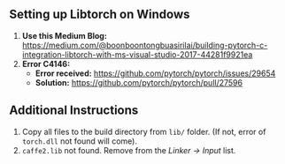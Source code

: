 ## Setting up Libtorch on Windows

1. **Use this Medium Blog:** https://medium.com/@boonboontongbuasirilai/building-pytorch-c-integration-libtorch-with-ms-visual-studio-2017-44281f9921ea
2. **Error C4146:**
    * **Error received:** https://github.com/pytorch/pytorch/issues/29654
    * **Solution:** https://github.com/pytorch/pytorch/pull/27596

## Additional Instructions

1. Copy all files to the build directory from `lib/` folder. (If not, error of `torch.dll` not found will come).
2. `caffe2.lib` not found. Remove from the *Linker -> Input* list.
